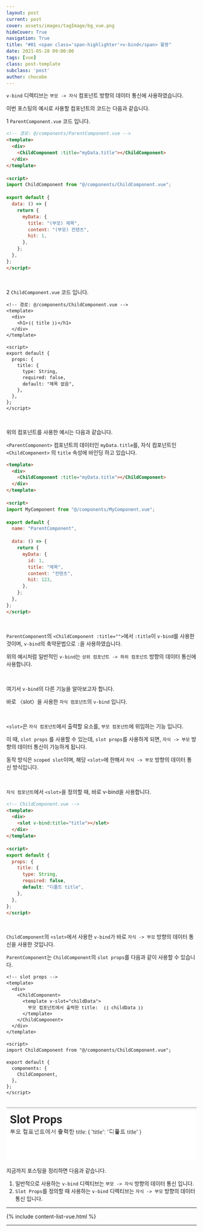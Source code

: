 ```yaml
---
layout: post
current: post
cover: assets/images/tagImage/bg_vue.png
hideCover: True
navigation: True
title: "#01 <span class='span-highlighter'>v-bind</span> 활용"
date: 2021-05-28 09:00:00
tags: [vue]
class: post-template
subclass: 'post'
author: chocobe
---
```


``v-bind`` 디렉티브는 ``부모 -> 자식`` 컴포넌트 방향의 데이터 통신에 사용하였습니다.

이번 포스팅의 예시로 사용할 컴포넌트의 코드는 다음과 같습니다.

1 ``ParentComponent.vue`` 코드 입니다.

```html
<!-- 경로: @/components/ParentComponent.vue -->
<template>
  <div>
    <ChildComponent :title="myData.title"></ChildComponent>
  </div>
</template>

<script>
import ChildComponent from "@/components/ChildComponent.vue";

export default {
  data: () => {
    return {
      myData: {
        title: "(부모) 제목",
        content: "(부모) 컨텐츠",
        hit: 1,
      },
    };  
  },
};
</script>
```

<br/>

2 ``ChildComponent.vue`` 코드 입니다.


```vue
<!-- 경로: @/components/ChildComponent.vue -->
<template>
  <div>
    <h1>｛｛ title ｝｝</h1>
  </div>
</template>

<script>
export default {
  props: {
    title: {
      type: String,
      required: false,
      default: "제목 없음",
    },
  },
};
</script>
```

<br/>

위의 컴포넌트를 사용한 예시는 다음과 같습니다.
 
``<ParentComponent>`` 컴포넌트의 데이터인 ``myData.title``를, 자식 컴포넌트인 ``<ChildComponent>`` 의 ``title`` 속성에 바인딩 하고 있습니다.

```html
<template>
  <div>
    <ChildComponent :title="myData.title"></ChildComponent>
  </div>
</template>

<script>
import MyComponent from "@/components/MyComponent.vue";

export default {
  name: "ParentComponent",

  data: () => {
    return {
      myData: {
        id: 1,
        title: "제목",
        content: "컨텐츠",
        hit: 123,
      },
    };
  },
};
</script>
```

<br/>

``ParentComponent``의 ``<ChildComponent :title="">``에서 ``:title``이 ``v-bind``를 사용한 것이며, ``v-bind``의 축약문법으로 ``:``을 사용하였습니다.

위의 예시처럼 일반적인 ``v-bind``는 ``상위 컴포넌트 -> 하위 컴포넌트`` 방향의 데이터 통신에 사용합니다.

<br/>

여기서 ``v-bind``의 다른 기능을 알아보고자 합니다.

바로 <span class="span-highlighter">〈slot〉</span>을 사용한 ``자식 컴포넌트``의 ``v-bind`` 입니다.

<br/>

``<slot>``은 ``자식 컴포넌트``에서 출력할 요소를, ``부모 컴포넌트``에 위임하는 기능 입니다.

이 때, ``slot props`` 를 사용할 수 있는데, ``slot props``를 사용하게 되면, ``자식 -> 부모`` 방향의 데이터 통신이 가능하게 됩니다.

동작 방식은 ``scoped slot``이며, 해당 ``<slot>``에 한해서 ``자식 -> 부모`` 방향의 데이터 통신 방식입니다.

<br/>

``자식 컴포넌트``에서 ``<slot>``을 정의할 때, 바로 <span class="span-highlighter">v-bind</span>을 사용합니다.

```html
<!-- ChildComponent.vue -->
<template>
  <div>
    <slot v-bind:title="title"></slot>
  </div>
</template>

<script>
export default {
  props: {
    title: {
      type: String,
      required: false,
      default: "디폴트 title",
    },
  },
};
</script>
```

<br/>

``ChildComponent``의 ``<slot>``에서 사용한 ``v-bind``가 바로 ``자식 -> 부모`` 방향의 데이터 통신을 사용한 것입니다.

``ParentComponent``는 ``ChildComponent``의 ``slot props``를 다음과 같이 사용할 수 있습니다.

```vue
<!-- slot props -->
<template>
  <div>
    <ChildComponent>
      <template v-slot="childData">
        부모 컴포넌트에서 출력한 title:  ｛｛ childData ｝｝
      </template>
    </ChildComponent>
  </div>
</template>

<script>
import ChildComponent from "@/components/ChildComponent.vue";

export default {
  components: {
    ChildComponent,
  },
};
</script>
```

<br/>

<img src="assets/images/vue/01_vue/01_vue_01.png" class="shadow" alt="Slot Props 결과">


<br/>

지금까지 포스팅을 정리하면 다음과 같습니다.

1. 일반적으로 사용하는 ``v-bind`` 디렉티브는 ``부모 -> 자식`` 방향의 데이터 통신 입니다.
2. ``Slot Props``를 정의할 때 사용하는 ``v-bind`` 디렉티브는 ``자식 -> 부모`` 방향의 데이터 통신 입니다.

<hr/>

{% include content-list-vue.html %}

<hr/>